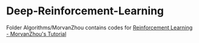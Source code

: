 # Deep-Reinforcement-Learning

Folder Algorithms/MorvanZhou contains codes for [Reinforcement Learning - MorvanZhou's Tutorial](https://morvanzhou.github.io/tutorials/machine-learning/reinforcement-learning)